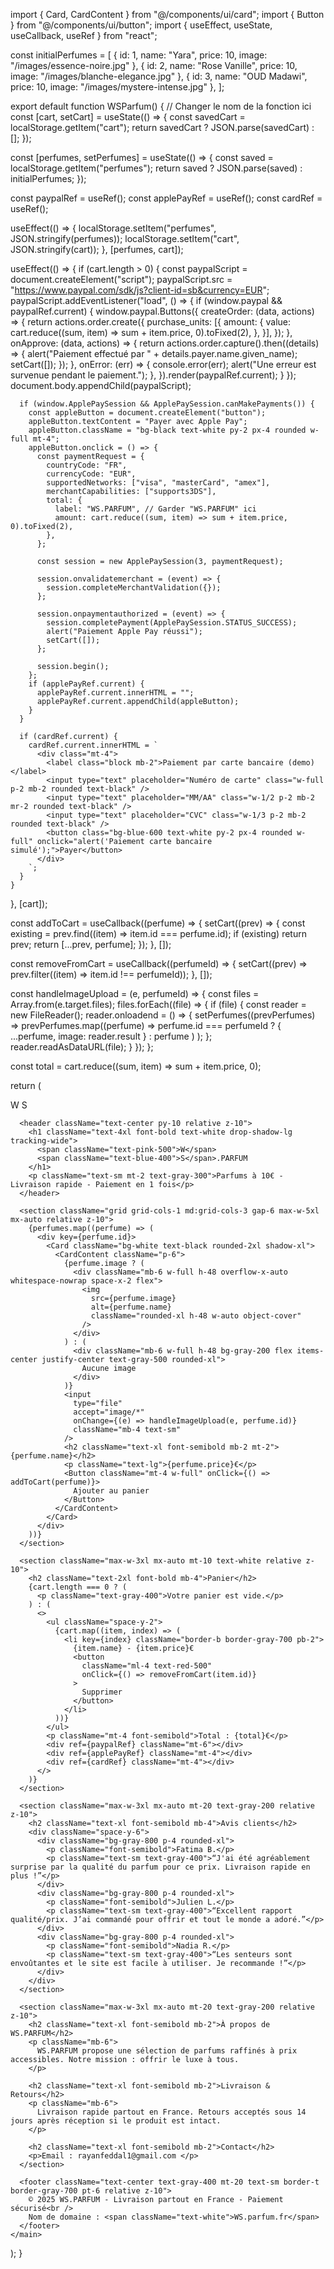 import { Card, CardContent } from "@/components/ui/card"; 
import { Button } from "@/components/ui/button";
import { useEffect, useState, useCallback, useRef } from "react";

const initialPerfumes = [
  { id: 1, name: "Yara", price: 10, image: "/images/essence-noire.jpg" },
  { id: 2, name: "Rose Vanille", price: 10, image: "/images/blanche-elegance.jpg" },
  { id: 3, name: "OUD Madawi", price: 10, image: "/images/mystere-intense.jpg" },
];

export default function WSParfum() { // Changer le nom de la fonction ici
  const [cart, setCart] = useState(() => {
    const savedCart = localStorage.getItem("cart");
    return savedCart ? JSON.parse(savedCart) : [];
  });

  const [perfumes, setPerfumes] = useState(() => {
    const saved = localStorage.getItem("perfumes");
    return saved ? JSON.parse(saved) : initialPerfumes;
  });

  const paypalRef = useRef();
  const applePayRef = useRef();
  const cardRef = useRef();

  useEffect(() => {
    localStorage.setItem("perfumes", JSON.stringify(perfumes));
    localStorage.setItem("cart", JSON.stringify(cart));
  }, [perfumes, cart]);

  useEffect(() => {
    if (cart.length > 0) {
      const paypalScript = document.createElement("script");
      paypalScript.src = "https://www.paypal.com/sdk/js?client-id=sb&currency=EUR";
      paypalScript.addEventListener("load", () => {
        if (window.paypal && paypalRef.current) {
          window.paypal.Buttons({
            createOrder: (data, actions) => {
              return actions.order.create({
                purchase_units: [{
                  amount: {
                    value: cart.reduce((sum, item) => sum + item.price, 0).toFixed(2),
                  },
                }],
              });
            },
            onApprove: (data, actions) => {
              return actions.order.capture().then((details) => {
                alert("Paiement effectué par " + details.payer.name.given_name);
                setCart([]);
              });
            },
            onError: (err) => {
              console.error(err);
              alert("Une erreur est survenue pendant le paiement.");
            },
          }).render(paypalRef.current);
        }
      });
      document.body.appendChild(paypalScript);

      if (window.ApplePaySession && ApplePaySession.canMakePayments()) {
        const appleButton = document.createElement("button");
        appleButton.textContent = "Payer avec Apple Pay";
        appleButton.className = "bg-black text-white py-2 px-4 rounded w-full mt-4";
        appleButton.onclick = () => {
          const paymentRequest = {
            countryCode: "FR",
            currencyCode: "EUR",
            supportedNetworks: ["visa", "masterCard", "amex"],
            merchantCapabilities: ["supports3DS"],
            total: {
              label: "WS.PARFUM", // Garder "WS.PARFUM" ici
              amount: cart.reduce((sum, item) => sum + item.price, 0).toFixed(2),
            },
          };

          const session = new ApplePaySession(3, paymentRequest);

          session.onvalidatemerchant = (event) => {
            session.completeMerchantValidation({});
          };

          session.onpaymentauthorized = (event) => {
            session.completePayment(ApplePaySession.STATUS_SUCCESS);
            alert("Paiement Apple Pay réussi");
            setCart([]);
          };

          session.begin();
        };
        if (applePayRef.current) {
          applePayRef.current.innerHTML = "";
          applePayRef.current.appendChild(appleButton);
        }
      }

      if (cardRef.current) {
        cardRef.current.innerHTML = `
          <div class="mt-4">
            <label class="block mb-2">Paiement par carte bancaire (demo)</label>
            <input type="text" placeholder="Numéro de carte" class="w-full p-2 mb-2 rounded text-black" />
            <input type="text" placeholder="MM/AA" class="w-1/2 p-2 mb-2 mr-2 rounded text-black" />
            <input type="text" placeholder="CVC" class="w-1/3 p-2 mb-2 rounded text-black" />
            <button class="bg-blue-600 text-white py-2 px-4 rounded w-full" onclick="alert('Paiement carte bancaire simulé');">Payer</button>
          </div>
        `;
      }
    }
  }, [cart]);

  const addToCart = useCallback((perfume) => {
    setCart((prev) => {
      const existing = prev.find((item) => item.id === perfume.id);
      if (existing) return prev;
      return [...prev, perfume];
    });
  }, []);

  const removeFromCart = useCallback((perfumeId) => {
    setCart((prev) => prev.filter((item) => item.id !== perfumeId));
  }, []);

  const handleImageUpload = (e, perfumeId) => {
    const files = Array.from(e.target.files);
    files.forEach((file) => {
      if (file) {
        const reader = new FileReader();
        reader.onloadend = () => {
          setPerfumes((prevPerfumes) =>
            prevPerfumes.map((perfume) =>
              perfume.id === perfumeId ? { ...perfume, image: reader.result } : perfume
            )
          );
        };
        reader.readAsDataURL(file);
      }
    });
  };

  const total = cart.reduce((sum, item) => sum + item.price, 0);

  return (
    <main className="min-h-screen bg-black bg-cover bg-center text-white p-4 relative">
      <div className="absolute inset-0 flex items-center justify-center pointer-events-none select-none text-white text-[20vw] font-bold opacity-10">
        W S
      </div>

      <header className="text-center py-10 relative z-10">
        <h1 className="text-4xl font-bold text-white drop-shadow-lg tracking-wide">
          <span className="text-pink-500">W</span>
          <span className="text-blue-400">S</span>.PARFUM
        </h1>
        <p className="text-sm mt-2 text-gray-300">Parfums à 10€ - Livraison rapide - Paiement en 1 fois</p>
      </header>

      <section className="grid grid-cols-1 md:grid-cols-3 gap-6 max-w-5xl mx-auto relative z-10">
        {perfumes.map((perfume) => (
          <div key={perfume.id}>
            <Card className="bg-white text-black rounded-2xl shadow-xl">
              <CardContent className="p-6">
                {perfume.image ? (
                  <div className="mb-6 w-full h-48 overflow-x-auto whitespace-nowrap space-x-2 flex">
                    <img
                      src={perfume.image}
                      alt={perfume.name}
                      className="rounded-xl h-48 w-auto object-cover"
                    />
                  </div>
                ) : (
                  <div className="mb-6 w-full h-48 bg-gray-200 flex items-center justify-center text-gray-500 rounded-xl">
                    Aucune image
                  </div>
                )}
                <input
                  type="file"
                  accept="image/*"
                  onChange={(e) => handleImageUpload(e, perfume.id)}
                  className="mb-4 text-sm"
                />
                <h2 className="text-xl font-semibold mb-2 mt-2">{perfume.name}</h2>
                <p className="text-lg">{perfume.price}€</p>
                <Button className="mt-4 w-full" onClick={() => addToCart(perfume)}>
                  Ajouter au panier
                </Button>
              </CardContent>
            </Card>
          </div>
        ))}
      </section>

      <section className="max-w-3xl mx-auto mt-10 text-white relative z-10">
        <h2 className="text-2xl font-bold mb-4">Panier</h2>
        {cart.length === 0 ? (
          <p className="text-gray-400">Votre panier est vide.</p>
        ) : (
          <>
            <ul className="space-y-2">
              {cart.map((item, index) => (
                <li key={index} className="border-b border-gray-700 pb-2">
                  {item.name} - {item.price}€
                  <button
                    className="ml-4 text-red-500"
                    onClick={() => removeFromCart(item.id)}
                  >
                    Supprimer
                  </button>
                </li>
              ))}
            </ul>
            <p className="mt-4 font-semibold">Total : {total}€</p>
            <div ref={paypalRef} className="mt-6"></div>
            <div ref={applePayRef} className="mt-4"></div>
            <div ref={cardRef} className="mt-4"></div>
          </>
        )}
      </section>

      <section className="max-w-3xl mx-auto mt-20 text-gray-200 relative z-10">
        <h2 className="text-xl font-semibold mb-4">Avis clients</h2>
        <div className="space-y-6">
          <div className="bg-gray-800 p-4 rounded-xl">
            <p className="font-semibold">Fatima B.</p>
            <p className="text-sm text-gray-400">“J'ai été agréablement surprise par la qualité du parfum pour ce prix. Livraison rapide en plus !”</p>
          </div>
          <div className="bg-gray-800 p-4 rounded-xl">
            <p className="font-semibold">Julien L.</p>
            <p className="text-sm text-gray-400">“Excellent rapport qualité/prix. J’ai commandé pour offrir et tout le monde a adoré.”</p>
          </div>
          <div className="bg-gray-800 p-4 rounded-xl">
            <p className="font-semibold">Nadia R.</p>
            <p className="text-sm text-gray-400">“Les senteurs sont envoûtantes et le site est facile à utiliser. Je recommande !”</p>
          </div>
        </div>
      </section>

      <section className="max-w-3xl mx-auto mt-20 text-gray-200 relative z-10">
        <h2 className="text-xl font-semibold mb-2">À propos de WS.PARFUM</h2>
        <p className="mb-6">
          WS.PARFUM propose une sélection de parfums raffinés à prix accessibles. Notre mission : offrir le luxe à tous.
        </p>

        <h2 className="text-xl font-semibold mb-2">Livraison & Retours</h2>
        <p className="mb-6">
          Livraison rapide partout en France. Retours acceptés sous 14 jours après réception si le produit est intact.
        </p>

        <h2 className="text-xl font-semibold mb-2">Contact</h2>
        <p>Email : rayanfeddal1@gmail.com </p>
      </section>

      <footer className="text-center text-gray-400 mt-20 text-sm border-t border-gray-700 pt-6 relative z-10">
        © 2025 WS.PARFUM - Livraison partout en France - Paiement sécurisé<br />
        Nom de domaine : <span className="text-white">WS.parfum.fr</span>
      </footer>
    </main>
  );
}

